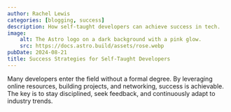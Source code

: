 ```yaml
---
author: Rachel Lewis
categories: [blogging, success]
description: How self-taught developers can achieve success in tech.
image:
    alt: The Astro logo on a dark background with a pink glow.
    src: https://docs.astro.build/assets/rose.webp
pubDate: 2024-08-21
title: Success Strategies for Self-Taught Developers
---
```


Many developers enter the field without a formal degree. By leveraging online resources, building projects, and networking, success is achievable. The key is to stay disciplined, seek feedback, and continuously adapt to industry trends.
